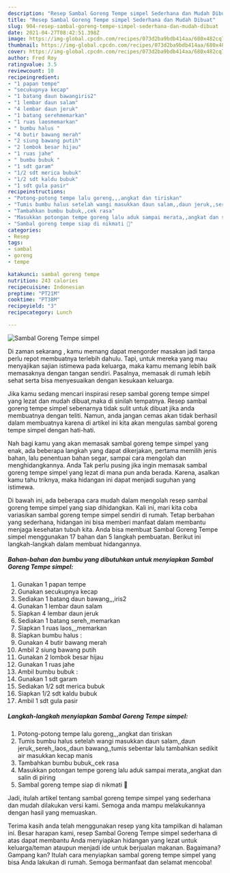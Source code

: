 ```yaml
---
description: "Resep Sambal Goreng Tempe simpel Sederhana dan Mudah Dibuat"
title: "Resep Sambal Goreng Tempe simpel Sederhana dan Mudah Dibuat"
slug: 904-resep-sambal-goreng-tempe-simpel-sederhana-dan-mudah-dibuat
date: 2021-04-27T08:42:51.398Z
image: https://img-global.cpcdn.com/recipes/073d2ba9bdb414aa/680x482cq70/sambal-goreng-tempe-simpel-foto-resep-utama.jpg
thumbnail: https://img-global.cpcdn.com/recipes/073d2ba9bdb414aa/680x482cq70/sambal-goreng-tempe-simpel-foto-resep-utama.jpg
cover: https://img-global.cpcdn.com/recipes/073d2ba9bdb414aa/680x482cq70/sambal-goreng-tempe-simpel-foto-resep-utama.jpg
author: Fred Roy
ratingvalue: 3.5
reviewcount: 10
recipeingredient:
- "1 papan tempe"
- "secukupnya kecap"
- "1 batang daun bawangiris2"
- "1 lembar daun salam"
- "4 lembar daun jeruk"
- "1 batang serehmemarkan"
- "1 ruas laosmemarkan"
- " bumbu halus "
- "4 butir bawang merah"
- "2 siung bawang putih"
- "2 lombok besar hijau"
- "1 ruas jahe"
- " bumbu bubuk "
- "1 sdt garam"
- "1/2 sdt merica bubuk"
- "1/2 sdt kaldu bubuk"
- "1 sdt gula pasir"
recipeinstructions:
- "Potong-potong tempe lalu goreng,,,angkat dan tiriskan"
- "Tumis bumbu halus setelah wangi masukkan daun salam,,daun jeruk,,sereh,,laos,,daun bawang,,tumis sebentar lalu tambahkan sedikit air masukkan kecap manis"
- "Tambahkan bumbu bubuk,,cek rasa"
- "Masukkan potongan tempe goreng lalu aduk sampai merata,,angkat dan salin di piring"
- "Sambal goreng tempe siap di nikmati 🤗"
categories:
- Resep
tags:
- sambal
- goreng
- tempe

katakunci: sambal goreng tempe 
nutrition: 243 calories
recipecuisine: Indonesian
preptime: "PT21M"
cooktime: "PT38M"
recipeyield: "3"
recipecategory: Lunch

---
```



![Sambal Goreng Tempe simpel](https://img-global.cpcdn.com/recipes/073d2ba9bdb414aa/680x482cq70/sambal-goreng-tempe-simpel-foto-resep-utama.jpg)

Di zaman  sekarang , kamu memang dapat mengorder masakan jadi tanpa perlu repot membuatnya terlebih dahulu. Tapi, untuk mereka yang mau menyajikan sajian istimewa pada keluarga, maka kamu memang lebih baik memasaknya dengan tangan sendiri. Pasalnya, memasak di rumah lebih sehat serta bisa menyesuaikan dengan kesukaan keluarga.

Jika kamu sedang mencari inspirasi resep sambal goreng tempe simpel yang lezat dan mudah dibuat,maka di sinilah tempatnya. Resep sambal goreng tempe simpel  sebenarnya tidak sulit untuk dibuat jika anda membuatnya dengan teliti. Namun, anda jangan cemas akan tidak berhasil dalam membuatnya 
karena di artikel ini kita akan mengulas sambal goreng tempe simpel dengan hati-hati.  



Nah bagi kamu yang akan memasak sambal goreng tempe simpel yang enak, ada beberapa langkah yang dapat dikerjakan, pertama memilih jenis bahan, lalu penentuan bahan segar, sampai cara mengolah dan menghidangkannya. Anda Tak perlu pusing jika ingin memasak sambal goreng tempe simpel yang lezat di mana pun anda berada. Karena, asalkan kamu  tahu triknya, maka hidangan ini dapat menjadi suguhan yang istimewa.

Di bawah ini, ada beberapa cara mudah dalam mengolah resep sambal goreng tempe simpel yang siap dihidangkan. Kali ini, mari kita coba variasikan sambal goreng tempe simpel sendiri di rumah. Tetap berbahan yang sederhana, hidangan ini bisa memberi manfaat dalam membantu menjaga kesehatan tubuh kita. Anda bisa membuat Sambal Goreng Tempe simpel menggunakan 17 bahan dan 5 langkah pembuatan. Berikut ini langkah-langkah dalam membuat hidangannya.

<!--inarticleads1-->

##### Bahan-bahan dan bumbu yang dibutuhkan untuk menyiapkan Sambal Goreng Tempe simpel:

1. Gunakan 1 papan tempe
1. Gunakan secukupnya kecap
1. Sediakan 1 batang daun bawang,,,iris2
1. Gunakan 1 lembar daun salam
1. Siapkan 4 lembar daun jeruk
1. Sediakan 1 batang sereh,,memarkan
1. Siapkan 1 ruas laos,,,memarkan
1. Siapkan  bumbu halus :
1. Gunakan 4 butir bawang merah
1. Ambil 2 siung bawang putih
1. Gunakan 2 lombok besar hijau
1. Gunakan 1 ruas jahe
1. Ambil  bumbu bubuk :
1. Gunakan 1 sdt garam
1. Sediakan 1/2 sdt merica bubuk
1. Siapkan 1/2 sdt kaldu bubuk
1. Ambil 1 sdt gula pasir




<!--inarticleads2-->

##### Langkah-langkah menyiapkan Sambal Goreng Tempe simpel:

1. Potong-potong tempe lalu goreng,,,angkat dan tiriskan
1. Tumis bumbu halus setelah wangi masukkan daun salam,,daun jeruk,,sereh,,laos,,daun bawang,,tumis sebentar lalu tambahkan sedikit air masukkan kecap manis
1. Tambahkan bumbu bubuk,,cek rasa
1. Masukkan potongan tempe goreng lalu aduk sampai merata,,angkat dan salin di piring
1. Sambal goreng tempe siap di nikmati 🤗




Jadi, itulah artikel tentang  sambal goreng tempe simpel  yang sederhana dan mudah dilakukan versi kami. Semoga anda mampu melakukannya dengan hasil yang memuaskan. 

Terima kasih anda telah menggunakan resep yang kita tampilkan di halaman ini. Besar harapan kami, resep  Sambal Goreng Tempe simpel sederhana di atas dapat membantu Anda menyiapkan hidangan yang lezat untuk keluarga/teman ataupun menjadi ide untuk berjualan makanan. Bagaimana? Gampang kan? Itulah cara menyiapkan sambal goreng tempe simpel yang bisa Anda lakukan di rumah. Semoga bermanfaat dan selamat mencoba!

